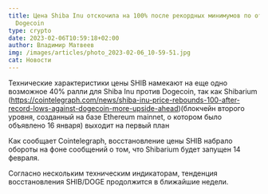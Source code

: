 ```yaml
---
title: Цена Shiba Inu отскочила на 100% после рекордных минимумов по отношению к
  Dogecoin
type: crypto
date: 2023-02-06T10:59:18+02:00
author: Владимир Матвеев
img: /images/articles/photo_2023-02-06_10-59-51.jpg
cat: Новости
---
```

Технические характеристики цены SHIB намекают на еще одно возможное 40% ралли для Shiba Inu против Dogecoin, так как Shibarium  (https://cointelegraph.com/news/shiba-inu-price-rebounds-100-after-record-lows-against-dogecoin-more-upside-ahead)(блокчейн второго уровня, созданный на базе Ethereum mainnet, о котором было объявлено 16 января) выходит на первый план 

Как сообщает Cointelegraph, восстановление цены SHIB набрало обороты на фоне сообщений о том, что Shibarium будет запущен 14 февраля. 

Согласно нескольким техническим индикаторам, тенденция восстановления SHIB/DOGE продолжится в ближайшие недели.